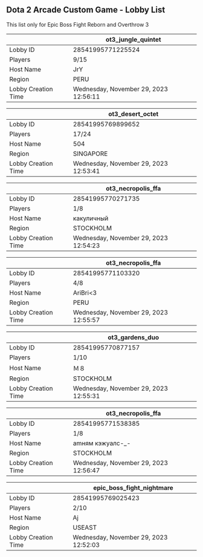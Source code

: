 ## Dota 2 Arcade Custom Game - Lobby List

This list only for Epic Boss Fight Reborn and Overthrow 3

|  | ot3_jungle_quintet |
| ------ | ------ |
| Lobby ID | 28541995771225524 |
| Players | 9/15 |
| Host Name | JrY |
| Region | PERU |
| Lobby Creation Time | Wednesday, November 29, 2023 12:56:11 |


|  | ot3_desert_octet |
| ------ | ------ |
| Lobby ID | 28541995769899652 |
| Players | 17/24 |
| Host Name | 504 |
| Region | SINGAPORE |
| Lobby Creation Time | Wednesday, November 29, 2023 12:53:41 |


|  | ot3_necropolis_ffa |
| ------ | ------ |
| Lobby ID | 28541995770271735 |
| Players | 1/8 |
| Host Name | какуличный |
| Region | STOCKHOLM |
| Lobby Creation Time | Wednesday, November 29, 2023 12:54:23 |


|  | ot3_necropolis_ffa |
| ------ | ------ |
| Lobby ID | 28541995771103320 |
| Players | 4/8 |
| Host Name | AriBri<3 |
| Region | PERU |
| Lobby Creation Time | Wednesday, November 29, 2023 12:55:57 |


|  | ot3_gardens_duo |
| ------ | ------ |
| Lobby ID | 28541995770877157 |
| Players | 1/10 |
| Host Name | Ｍ８ |
| Region | STOCKHOLM |
| Lobby Creation Time | Wednesday, November 29, 2023 12:55:31 |


|  | ot3_necropolis_ffa |
| ------ | ------ |
| Lobby ID | 28541995771538385 |
| Players | 1/8 |
| Host Name | amням кэжуалс-_- |
| Region | STOCKHOLM |
| Lobby Creation Time | Wednesday, November 29, 2023 12:56:47 |


|  | epic_boss_fight_nightmare |
| ------ | ------ |
| Lobby ID | 28541995769025423 |
| Players | 2/10 |
| Host Name | Aj |
| Region | USEAST |
| Lobby Creation Time | Wednesday, November 29, 2023 12:52:03 |


